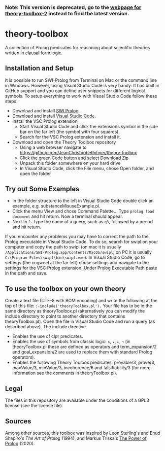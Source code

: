### Note: This version is deprecated, go to the [webpage for theory-toolbox-2](https://jeanchristopherohner.github.io/theory-toolbox-2/) instead to find the latest version.


# theory-toolbox

A collection of Prolog predicates for reasoning about scientific theories written in clausal form logic.


## Installation and Setup

It is possible to run SWI-Prolog from Terminal on Mac or the command line in Windows. However, using Visual Studio Code is very handy: It has built in GitHub support and you can define user snippets for different logical symbols. To setup everything to work with Visual Studio Code follow these steps:

* Download and install [SWI Prolog](https://www.swi-prolog.org/Download.html).
* Download and install [Visual Studio Code](https://code.visualstudio.com/download).
* Install the VSC Prolog extension
  - Start Visual Studio Code and click the extensions symbol in the side bar on the far left (the symbol with four squares).
  - Search for the VSC Prolog extension and install it.
* Download and open the Theory Toolbox repository
  - Using a web browser navigate to https://github.com/JeanChristopheRohner/theory-toolbox
  - Click the green Code button and select Download Zip
  - Unpack this folder somewhere on your hard drive
  - In Visual Studio Code, click the File menu, chose Open folder, and open the folder

## Try out Some Examples
* In the folder structure to the left in Visual Studio Code double click an example, e.g. substanceMisuseExample.pl.
* Click the menu View and chose Command Palette... Type `prolog load document` and hit return. Now a terminal should appear.
* Next to `?-` type the name of a query, such as `q3`, followed by a period and hit return.

If you encounter any problems you may have to correct the path to the Prolog executable in Visual Studio Code. To do so, search for swipl on your computer and copy the path to swipl (on mac it is usually `/Applications/SWI-Prolog.app/Contents/MacOS/swipl`; on PC it is usually `C:\Program Files\swipl\bin\swipl.exe`). In Visual Studio Code, go to settings (the cogweel at the far left) chose settings and navigate to the settings for the VSC Prolog extension. Under Prolog Executable Path paste in the path and save.


## To use the toolbox on your own theory

Create a text file (UTF-8 with BOM encoding) and write the following at the top of this file: `:-include('theoryToolbox.pl').` Your file has to be in the same directory as theoryToolbox.pl (alternatively you can modify the include directory to point to another directory that contains theoryToolbox.pl).
Open the file in Visual Studio Code and run a query (as described above).
The include directive
* Enables the use of clpr predicates.
* Enables the use of symbols from classic logic: `∧`, `∨`, `⇐`, `¬` (in theoryToolbox.pl these are defined as operators and term_expansion/2 and goal_expansion/2 are used to replace them with standard Prolog operators).
* Enables the following Theory Toolbox predicates: provable/3, prove/3, maxValue/3, minValue/3, incoherence/6 and falsifiability/3 (for more information see the comments in theoryToolbox.pl).


## Legal

The files in this repository are available under the conditions of a GPL3 license (see the license file).


## Sources

Among other sources, this toolbox was inspired by Leon Sterling's and Ehud Shapiro's _The Art of Prolog_ (1994), and Markus Triska's [The Power of Prolog](https://www.metalevel.at/prolog) (2020).